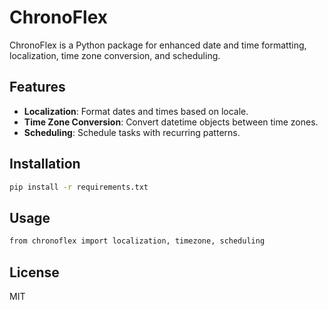# ChronoFlex

ChronoFlex is a Python package for enhanced date and time formatting, localization, time zone conversion, and scheduling.

## Features
- **Localization**: Format dates and times based on locale.
- **Time Zone Conversion**: Convert datetime objects between time zones.
- **Scheduling**: Schedule tasks with recurring patterns.

## Installation
```bash
pip install -r requirements.txt
```

## Usage
```bash
from chronoflex import localization, timezone, scheduling
```

## License
MIT